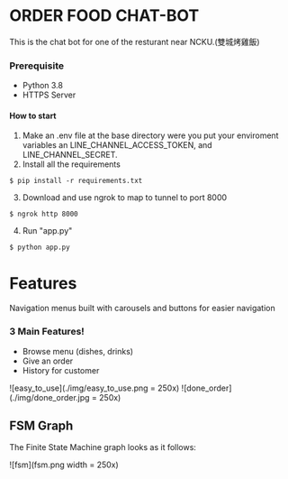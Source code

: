 
# ORDER FOOD CHAT-BOT
This is the chat bot for one of the resturant near NCKU.(雙城烤雞飯)


### Prerequisite
* Python 3.8
* HTTPS Server

#### How to start
1. Make an .env file at the base directory were you put your enviroment variables an LINE_CHANNEL_ACCESS_TOKEN, and LINE_CHANNEL_SECRET.
2. Install all the requirements
```
$ pip install -r requirements.txt
```
3. Download and use ngrok to map to tunnel to port 8000
```
$ ngrok http 8000
```
4. Run "app.py"
```
$ python app.py
```

# Features 
Navigation menus built with carousels and buttons for easier navigation

### 3 Main Features!
- Browse menu (dishes, drinks)
- Give an order
- History for customer

![easy_to_use](./img/easy_to_use.png = 250x)
![done_order](./img/done_order.jpg = 250x)


## FSM Graph
The Finite State Machine graph looks as it follows:

![fsm](fsm.png width = 250x)
